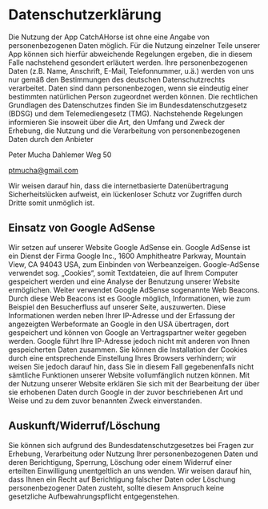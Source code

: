 # Datenschutzerklärung

Die Nutzung der App CatchAHorse ist ohne eine Angabe von personenbezogenen Daten möglich. 
Für die Nutzung einzelner Teile unserer App können sich hierfür abweichende Regelungen ergeben,
die in diesem Falle nachstehend gesondert erläutert werden. 
Ihre personenbezogenen Daten (z.B. Name, Anschrift, E-Mail, Telefonnummer, u.ä.) werden von uns nur gemäß den 
Bestimmungen des deutschen Datenschutzrechts verarbeitet. 
Daten sind dann personenbezogen, wenn sie eindeutig einer 
bestimmten natürlichen Person zugeordnet werden können. 
Die rechtlichen Grundlagen des Datenschutzes finden Sie im 
Bundesdatenschutzgesetz (BDSG) und dem Telemediengesetz (TMG). Nachstehende Regelungen 
informieren Sie insoweit über die Art, den Umfang und Zweck der Erhebung, die Nutzung und 
die Verarbeitung von personenbezogenen Daten durch den Anbieter

Peter Mucha
Dahlemer Weg 50



ptmucha@gmail.com

Wir weisen darauf hin, dass die internetbasierte Datenübertragung Sicherheitslücken aufweist, 
ein lückenloser Schutz vor Zugriffen durch Dritte somit unmöglich ist.

## Einsatz von Google AdSense

Wir setzen auf unserer Website Google AdSense ein. Google AdSense 
ist ein Dienst der Firma Google Inc., 1600 Amphitheatre Parkway,
Mountain View, CA 94043 USA, zum Einbinden von Werbeanzeigen. 
Google-AdSense verwendet sog. „Cookies“, somit Textdateien, die 
auf Ihrem Computer gespeichert werden und eine Analyse der Benutzung 
unserer Website ermöglichen. Weiter verwendet Google AdSense sogenannte 
Web Beacons. Durch diese Web Beacons ist es Google möglich, Informationen, 
wie zum Beispiel den Besucherfluss auf unserer Seite, auszuwerten. Diese Informationen 
werden neben Ihrer IP-Adresse und der Erfassung der angezeigten Werbeformate an Google in den 
USA übertragen, dort gespeichert und können von Google an Vertragspartner weiter gegeben werden.
Google führt Ihre IP-Adresse jedoch nicht mit anderen von Ihnen gespeicherten Daten zusammen. Sie 
können die Installation der Cookies durch eine entsprechende Einstellung Ihres Browsers verhindern; 
wir weisen Sie jedoch darauf hin, dass Sie in diesem Fall gegebenenfalls nicht sämtliche Funktionen 
unserer Website vollumfänglich nutzen können. Mit der Nutzung unserer Website erklären Sie sich mit 
der Bearbeitung der über sie erhobenen Daten durch Google in der zuvor beschriebenen Art und Weise 
und zu dem zuvor benannten Zweck einverstanden.

## Auskunft/Widerruf/Löschung

Sie können sich aufgrund des Bundesdatenschutzgesetzes bei Fragen zur Erhebung, 
Verarbeitung oder Nutzung Ihrer personenbezogenen Daten und deren Berichtigung, Sperrung, 
Löschung oder einem Widerruf einer erteilten Einwilligung unentgeltlich an uns wenden. Wir weisen 
darauf hin, dass Ihnen ein Recht auf Berichtigung falscher Daten oder Löschung personenbezogener 
Daten zusteht, sollte diesem Anspruch keine gesetzliche Aufbewahrungspflicht entgegenstehen.
